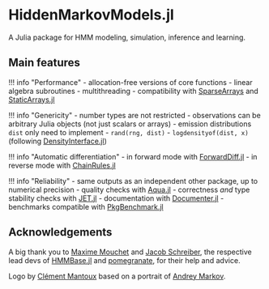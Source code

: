 # HiddenMarkovModels.jl

A Julia package for HMM modeling, simulation, inference and learning.

## Main features

!!! info "Performance"
    - allocation-free versions of core functions
    - linear algebra subroutines
    - multithreading
    - compatibility with [SparseArrays](https://github.com/JuliaSparse/SparseArrays.jl) and [StaticArrays.jl](https://github.com/JuliaArrays/StaticArrays.jl)

!!! info "Genericity"
    - number types are not restricted
    - observations can be arbitrary Julia objects (not just scalars or arrays)
    - emission distributions `dist` only need to implement
      - `rand(rng, dist)`
      - `logdensityof(dist, x)` (following [DensityInterface.jl](https://github.com/JuliaMath/DensityInterface.jl))

!!! info "Automatic differentiation"
    - in forward mode with [ForwardDiff.jl](https://github.com/JuliaDiff/ForwardDiff.jl)
    - in reverse mode with [ChainRules.jl](https://github.com/JuliaDiff/ChainRules.jl)

!!! info "Reliability"
    - same outputs as an independent other package, up to numerical precision
    - quality checks with [Aqua.jl](https://github.com/JuliaTesting/Aqua.jl)
    - correctness _and_ type stability checks with [JET.jl](https://github.com/aviatesk/JET.jl)
    - documentation with [Documenter.jl](https://github.com/JuliaDocs/Documenter.jl)
    - benchmarks compatible with [PkgBenchmark.jl](https://github.com/JuliaCI/PkgBenchmark.jl)

## Acknowledgements

A big thank you to [Maxime Mouchet](https://www.maxmouchet.com/) and [Jacob Schreiber](https://jmschrei.github.io/), the respective lead devs of [HMMBase.jl](https://github.com/maxmouchet/HMMBase.jl) and [pomegranate](https://github.com/jmschrei/pomegranate), for their help and advice.

Logo by [Clément Mantoux](https://cmantoux.github.io/) based on a portrait of [Andrey Markov](https://en.wikipedia.org/wiki/Andrey_Markov).